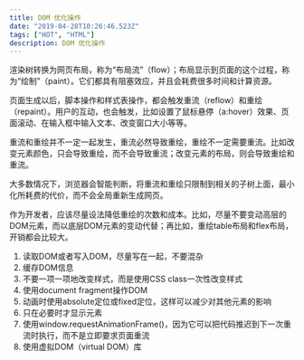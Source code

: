 ```yaml
---
title: DOM 优化操作
date: "2019-04-28T10:26:46.523Z"
tags: ["HOT", "HTML"]
description: DOM 优化操作
---
```


渲染树转换为网页布局，称为“布局流”（flow）；布局显示到页面的这个过程，称为“绘制”（paint）。它们都具有阻塞效应，并且会耗费很多时间和计算资源。

页面生成以后，脚本操作和样式表操作，都会触发重流（reflow）和重绘（repaint）。用户的互动，也会触发，比如设置了鼠标悬停（a:hover）效果、页面滚动、在输入框中输入文本、改变窗口大小等等。

重流和重绘并不一定一起发生，重流必然导致重绘，重绘不一定需要重流。比如改变元素颜色，只会导致重绘，而不会导致重流；改变元素的布局，则会导致重绘和重流。

大多数情况下，浏览器会智能判断，将重流和重绘只限制到相关的子树上面，最小化所耗费的代价，而不会全局重新生成网页。

作为开发者，应该尽量设法降低重绘的次数和成本。比如，尽量不要变动高层的DOM元素，而以底层DOM元素的变动代替；再比如，重绘table布局和flex布局，开销都会比较大。

1. 读取DOM或者写入DOM，尽量写在一起，不要混杂  
2. 缓存DOM信息  
3. 不要一项一项地改变样式，而是使用CSS class一次性改变样式  
4. 使用document fragment操作DOM  
5. 动画时使用absolute定位或fixed定位，这样可以减少对其他元素的影响  
6. 只在必要时才显示元素  
7. 使用window.requestAnimationFrame()，因为它可以把代码推迟到下一次重流时执行，而不是立即要求页面重流  
8. 使用虚拟DOM（virtual DOM）库  

